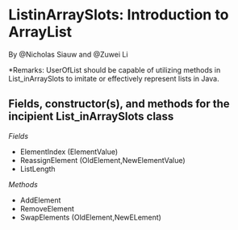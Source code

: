 # ListinArraySlots: Introduction to ArrayList
By @Nicholas Siauw and @Zuwei Li

*Remarks: UserOfList should be capable of utilizing methods in List_inArraySlots to imitate or effectively represent lists in Java.

## Fields, constructor(s), and methods for the incipient List_inArraySlots class

*Fields*
- ElementIndex (ElementValue)
- ReassignElement (OldElement,NewElementValue)
- ListLength

*Methods*
- AddElement
- RemoveElement
- SwapElements (OldElement,NewELement)

